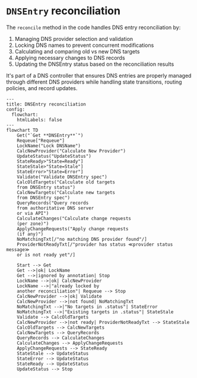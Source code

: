 # `DNSEntry` reconciliation

The `reconcile` method in the code handles DNS entry reconciliation by:
1. Managing DNS provider selection and validation
2. Locking DNS names to prevent concurrent modifications
3. Calculating and comparing old vs new DNS targets
4. Applying necessary changes to DNS records
5. Updating the DNSEntry status based on the reconciliation results

It's part of a DNS controller that ensures DNS entries are properly managed through different DNS providers while handling state transitions, routing policies, and record updates.

```mermaid
---
title: DNSEntry reconciliation
config:
  flowchart:
    htmlLabels: false
---
flowchart TD
    Get("`Get **DNSEntry**`")
    Requeue["Requeue"]
    LockName("Lock DNSName")
    CalcNewProvider("Calculate New Provider")
    UpdateStatus("UpdateStatus")
    StateReady>"State=Ready"]
    StateStale>"State=Stale"]
    StateError>"State=Error"]
    Validate("Validate DNSEntry spec")
    CalcOldTargets("Calculate old targets
    from DNSEntry status")
    CalcNewTargets("Calculate new targets
    from DNSEntry spec")
    QueryRecords("Query records
    from authoritative DNS server
    or via API")
    CalculateChanges("Calculate change requests
    (per zone)")
    ApplyChangeRequests("Apply change requests
    (if any)")
    NoMatchingTxt[/"no matching DNS provider found"/]
    ProviderNotReadyTxt[/"provider has status ≪provider status message≫
    or is not ready yet"/]
    
    Start --> Get
    Get -->|ok| LockName
    Get -->|ignored by annotation| Stop
    LockName -->|ok| CalcNewProvider
    LockName -->|"already locked by
    another reconciliation"| Requeue --> Stop
    CalcNewProvider -->|ok| Validate
    CalcNewProvider -->|not found| NoMatchingTxt
    NoMatchingTxt -->|"No targets in .status"| StateError
    NoMatchingTxt -->|"Existing targets in .status"| StateStale
    Validate --> CalcOldTargets
    CalcNewProvider -->|not ready| ProviderNotReadyTxt --> StateStale
    CalcOldTargets --> CalcNewTargets
    CalcNewTargets --> QueryRecords
    QueryRecords --> CalculateChanges
    CalculateChanges --> ApplyChangeRequests
    ApplyChangeRequests --> StateReady
    StateStale --> UpdateStatus
    StateError --> UpdateStatus
    StateReady --> UpdateStatus
    UpdateStatus --> Stop
```
